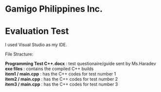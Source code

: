 # Gamigo Philippines Inc.

<h1>Evaluation Test</h1>

<p>I used Visual Studio as my IDE.</p>

<p>
File Stracture:<br>

<strong>Programming Test C++.docx</strong> : test questionaire/guide sent by Ms.Haradev<br>
<strong>exe files</strong> : contains the compiled C++ builds<br>
<strong>item1 / main.cpp</strong> : has the C++ codes for test number 1<br>
<strong>item2 / main.cpp</strong> : has the C++ codes for test number 2<br>
<strong>item3 / main.cpp</strong> : has the C++ codes for test number 3<br>
</p>
